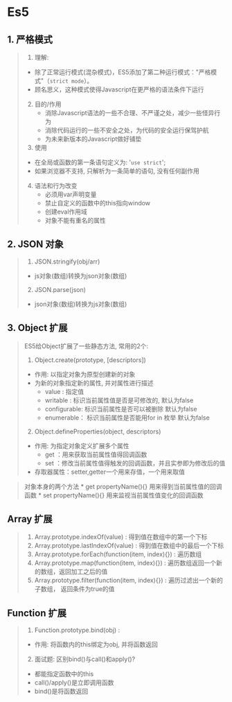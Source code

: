 # Es5

## 1. 严格模式

> 1. 理解:
>
>   * 除了正常运行模式(混杂模式)，ES5添加了第二种运行模式："严格模式"（`strict mode`）。
>   * 顾名思义，这种模式使得Javascript在更严格的语法条件下运行
>
> 2.  目的/作用
>     * 消除Javascript语法的一些不合理、不严谨之处，减少一些怪异行为
>     * 消除代码运行的一些不安全之处，为代码的安全运行保驾护航
>     * 为未来新版本的Javascript做好铺垫
> 3.  使用
>
>   * 在全局或函数的第一条语句定义为: '`use strict`';
>   * 如果浏览器不支持, 只解析为一条简单的语句, 没有任何副作用
>
> 4. 语法和行为改变
>    * 必须用var声明变量
>    * 禁止自定义的函数中的this指向window
>    * 创建eval作用域
>    * 对象不能有重名的属性

## 2. JSON 对象

> 1. JSON.stringify(obj/arr)
>
>   * js对象(数组)转换为json对象(数组)
>
> 2. JSON.parse(json)
>
>   * json对象(数组)转换为js对象(数组)

## 3. Object 扩展

> ES5给Object扩展了一些静态方法, 常用的2个:
> 1. Object.create(prototype, [descriptors])
>   * 作用: 以指定对象为原型创建新的对象
>   * 为新的对象指定新的属性, 并对属性进行描述
>     - value : 指定值
>     - writable : 标识当前属性值是否是可修改的, 默认为false
>     - configurable: 标识当前属性是否可以被删除 默认为false
>     - enumerable： 标识当前属性是否能用for in 枚举 默认为false
> 2. Object.defineProperties(object, descriptors)
>   * 作用: 为指定对象定义扩展多个属性
>     * get ：用来获取当前属性值得回调函数
>     * set ：修改当前属性值得触发的回调函数，并且实参即为修改后的值
>    * 存取器属性：setter,getter一个用来存值，一个用来取值

>  对象本身的两个方法
>     * get propertyName(){} 用来得到当前属性值的回调函数
>         * set propertyName(){} 用来监视当前属性值变化的回调函数

## Array 扩展

> 1. Array.prototype.indexOf(value) : 得到值在数组中的第一个下标
> 2. Array.prototype.lastIndexOf(value) : 得到值在数组中的最后一个下标
> 3. Array.prototype.forEach(function(item, index){}) : 遍历数组
> 4. Array.prototype.map(function(item, index){}) : 遍历数组返回一个新的数组，返回加工之后的值
> 5. Array.prototype.filter(function(item, index){}) : 遍历过滤出一个新的子数组， 返回条件为true的值



## Function 扩展

> 1. Function.prototype.bind(obj) :
>   * 作用: 将函数内的this绑定为obj, 并将函数返回
> 2. 面试题: 区别bind()与call()和apply()?
>   * 都能指定函数中的this
>   * call()/apply()是立即调用函数
>   * bind()是将函数返回